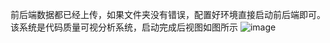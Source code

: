 前后端数据都已经上传，如果文件夹没有错误，配置好环境直接启动前后端即可。
该系统是代码质量可视分析系统，启动完成后视图如图所示
![image](https://github.com/Desheng-Sun/codeQuality/assets/59134526/bcb28834-1f00-4cb1-8dd0-2ec0baff969e)

